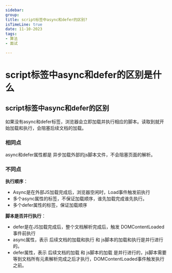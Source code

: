 ```yaml
---
sidebar:
group:
title: script标签中async和defer的区别?
isTimeLine: true
date: 11-10-2023
tags:
- 算法
- 面试

---
```

# script标签中async和defer的区别是什么

## script标签中async和defer的区别

如果没有async和defer标签，浏览器会立即加载并执行相应的脚本。读取到就开始加载和执行，会阻塞后续文档的加载。

### 相同点

async和defer属性都是 异步加载外部的js脚本文件，不会阻塞页面的解析。

### 不同点

**执行顺序**：

* Async是在外部JS加载完成后，浏览器空闲时，Load事件触发前执行
* 多个async属性的标签，不保证加载顺序，谁先加载完成谁先执行。
* 多个defer属性的标签，保证加载顺序

**脚本是否并行执行**：

* defer是在JS加载完成后，整个文档解析完成后，触发 DOMContentLoaded 事件前执行
* async属性，表示 后续文档的加载和执行 和 js脚本的加载和执行是并行进行的。
* defer属性，表示 后续文档的加载 和 js脚本的加载 是并行进行的，js脚本需要等到文档所有元素解析完成之后才执行，DOMContentLoaded事件触发执行之前。































